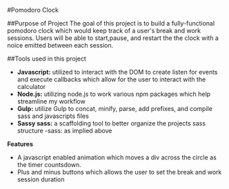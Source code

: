 #Pomodoro Clock

##Purpose of Project
The goal of this project is to build a fully-functional pomodoro clock which would keep track of a user's break and work sessions. Users will be able to start,pause, and restart the the clock with a noice emitted between each session.

##Tools used in this project
- **Javascript:** utilized to interact with the DOM to create listen for events and execute callbacks which allow for the user to interact with the calculator
- **Node.js:** utilizing node.js to work various npm packages which help streamline my workflow
- **Gulp:** utilize Gulp to concat, minify, parse, add prefixes, and compile sass and javascripts files
- **Sassy sass:** a scaffolding tool to better organize the projects sass structure
	-sass: as implied above

**Features**
- A javascript enabled animation which moves a div across the circle as the timer countsdown.
- Plus and minus buttons which allows the user to set the break and work session duration